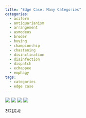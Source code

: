```yaml
---
title: "Edge Case: Many Categories"
categories:
  - aciform
  - antiquarianism
  - arrangement
  - asmodeus
  - broder
  - buying
  - championship
  - chastening
  - disinclination
  - disinfection
  - dispatch
  - echappee
  - enphagy
tags:
  - categories
  - edge case
---
```



<img src="https://seastory.github.io/YYtech/assets/images/A_00.jpg">

<img src="https://seastory.github.io/YYtech/assets/images/A_01.jpg">

<img src="https://seastory.github.io/YYtech/assets/images/A_02.jpg">

<img src="https://seastory.github.io/YYtech/assets/images/A_03.jpg">

<a href="https://blog.naver.com/PostList.nhn?blogId=seastory9&from=postList&categoryNo=194"> 전기공사
